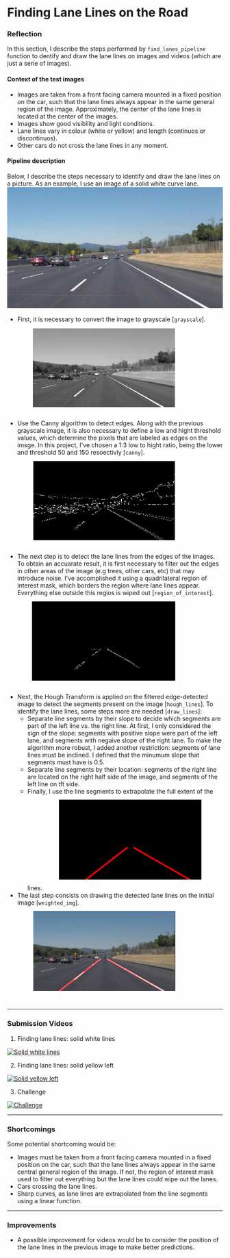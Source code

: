# Finding Lane Lines on the Road

### Reflection

In this section, I describe the steps performed by `find_lanes_pipeline` function to dentify and draw the lane lines on images and videos (which are just a serie of images).


#### Context of the test images
* Images are taken from a front facing camera mounted in a fixed position on the car, such that the lane lines always appear in the same general region of the image. Approximately, the center of the lane lines is located at the center of the images.
* Images show good visibility and light conditions.
* Lane lines vary in colour (white or yellow) and length (continuos or discontinuos). 
* Other cars do not cross the lane lines in any moment.

#### Pipeline description
Below, I describe the steps necessary to identify and draw the lane lines on a picture. As an example, I use an image of a solid white curve lane.
![alt text][start]
* First, it is necessary to convert the image to grayscale [`grayscale`].
![alt text][gray]
* Use the Canny algorithm to detect edges. Along with the previous grayscale image, it is also necessary to define a low and hight threshold values, which determine the pixels that are labeled as edges on the imsge. In this project, I've chosen a 1:3 low to hight ratio, being the lower and threshold 50 and 150 resoectivly [`canny`].
![alt text][edges]
* The next step is to detect the lane lines from the edges of the images. To obtain an accuarate result, it is first necessary to filter out the edges in other areas of the image (e.g trees, other cars, etc) that may introduce noise. I've accomplished it using a quadrilateral region of interest mask, which borders the region where lane lines appear. Everything else outside this regios is wiped out [`region_of_interest`]. 
![alt text][mask]
* Next, the Hough Transform is applied on the filtered edge-detected image to detect the segments present on the image [`hough_lines`]. To identify the lane lines, some steps more are needed [`draw_lines`]:
    * Separate line segments by their slope to decide which segments are part of the left line vs. the right line. At first, I only considered the sign of the slope: segments with positive slope were part of the left lane, and segments with negaive slope of the right lane. To make the algorithm more robust, I added another restriction: segments of lane lines must be inclined. I defined that the minumum slope that segments must have is 0.5.
    * Separate line segments by their location: segments of the right line are located on the right half side of the image, and segments of the left line on tft side.  
    * Finally, I use the line segments to extrapolate the full extent of the lines.
    ![alt text][lines]
* The last step consists on drawing the detected lane lines on the initial image [`weighted_img`].
![alt text][end]

[//]: # (Image References)

[start]: ./test_images/solidWhiteCurve.jpg "Initial image: Solid White Curve"
[gray]: ./examples/solidWhiteCurve_grayscale.jpg "Gray scale"
[edges]: ./examples/solidWhiteCurve_edges.jpg "Edges"
[mask]: ./examples/solidWhiteCurve_mask.jpg "Mask"
[lines]: ./examples/solidWhiteCurve_lines.jpg "Detected lane lines"
[end]: ./examples/solidWhiteCurve_end.jpg "Result"

---

###  Submission Videos

1. Finding lane lines: solid white lines

[![Solid white lines](http://img.youtube.com/vi/M_dnxvHdv6A/0.jpg)](https://youtu.be/M_dnxvHdv6A "Solid white lines - Click to Watch!")


2. Finding lane lines: solid yellow left

[![Solid yellow left](http://img.youtube.com/vi/q3Dp-TF8yYs/0.jpg)](https://youtu.be/q3Dp-TF8yYs "Solid yellow left - Click to Watch!")

3. Challenge

[![Challenge](http://img.youtube.com/vi/YwUlD8wuwM4/0.jpg)](https://youtu.be/YwUlD8wuwM4 "Challenge - Click to Watch!")


---

###  Shortcomings
Some potential shortcoming would be:
* Images must be taken from a front facing camera mounted in a fixed position on the car, such that the lane lines always appear in the same central general region of the image. If not, the region of interest mask used to filter out everything but the lane lines could wipe out the lanes.
* Cars crossing the lane lines.
* Sharp curves, as lane lines are extrapolated from the line segments using a linear function.

---

### Improvements

* A possible improvement for videos would be to consider the position of the lane lines in the previous image to make better predictions.
